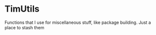 TimUtils
========

Functions that I use for miscellaneous stuff, like package building. Just a place to stash them
